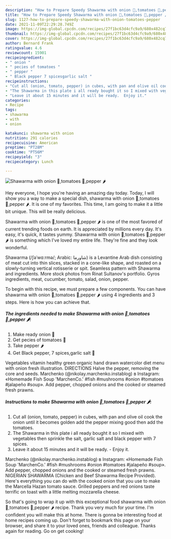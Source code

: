 ```yaml
---
description: "How to Prepare Speedy Shawarma with onion 🌰,tomatoes 🍅,pepper 🌶"
title: "How to Prepare Speedy Shawarma with onion 🌰,tomatoes 🍅,pepper 🌶"
slug: 1127-how-to-prepare-speedy-shawarma-with-onion-tomatoes-pepper
date: 2021-11-09T22:29:28.749Z
image: https://img-global.cpcdn.com/recipes/27f1bc63d4cfc9a9/680x482cq70/shawarma-with-onion-tomatoes-pepper-recipe-main-photo.jpg
thumbnail: https://img-global.cpcdn.com/recipes/27f1bc63d4cfc9a9/680x482cq70/shawarma-with-onion-tomatoes-pepper-recipe-main-photo.jpg
cover: https://img-global.cpcdn.com/recipes/27f1bc63d4cfc9a9/680x482cq70/shawarma-with-onion-tomatoes-pepper-recipe-main-photo.jpg
author: Bernard Frank
ratingvalue: 4.6
reviewcount: 15901
recipeingredient:
- " onion "
- " pecies of tomatoes "
- " pepper "
- " Black pepper 7 spicesgarlic salt "
recipeinstructions:
- "Cut all (onion, tomato, pepper) in cubes, with pan and olive oil cook the onion until it becomes golden add the pepper mixing good then add the tomatoes."
- "The Shawarma in this plate i all ready bought it so I mixed with vegetables then sprinkle the salt, garlic salt and black pepper with 7 spices."
- "Leave it about 15 minutes and it will be ready.  Enjoy it."
categories:
- Recipe
tags:
- shawarma
- with
- onion

katakunci: shawarma with onion 
nutrition: 291 calories
recipecuisine: American
preptime: "PT28M"
cooktime: "PT56M"
recipeyield: "3"
recipecategory: Lunch

---
```



![Shawarma with onion 🌰,tomatoes 🍅,pepper 🌶](https://img-global.cpcdn.com/recipes/27f1bc63d4cfc9a9/680x482cq70/shawarma-with-onion-tomatoes-pepper-recipe-main-photo.jpg)

Hey everyone, I hope you're having an amazing day today. Today, I will show you a way to make a special dish, shawarma with onion 🌰,tomatoes 🍅,pepper 🌶. It is one of my favorites. This time, I am going to make it a little bit unique. This will be really delicious.

Shawarma with onion 🌰,tomatoes 🍅,pepper 🌶 is one of the most favored of current trending foods on earth. It is appreciated by millions every day. It's easy, it's quick, it tastes yummy. Shawarma with onion 🌰,tomatoes 🍅,pepper 🌶 is something which I've loved my entire life. They're fine and they look wonderful.

Shawarma (/ʃəˈwɑːrmə/; Arabic: شاورما‎) is a Levantine Arab dish consisting of meat cut into thin slices, stacked in a cone-like shape, and roasted on a slowly-turning vertical rotisserie or spit. Seamless pattern with Shawarma and ingredients. More stock photos from Rinat Sultanov&#39;s portfolio. Gyros ingredients, meat, cucumber, tomato, salad, onion, pepper.


To begin with this recipe, we must prepare a few components. You can have shawarma with onion 🌰,tomatoes 🍅,pepper 🌶 using 4 ingredients and 3 steps. Here is how you can achieve that.

<!--inarticleads1-->

##### The ingredients needed to make Shawarma with onion 🌰,tomatoes 🍅,pepper 🌶:

1. Make ready  onion 🌰
1. Get  pecies of tomatoes 🍅
1. Take  pepper 🌶
1. Get  Black pepper, 7 spices,garlic salt 🧂


Vegetables vitamin healthy green organic hand drawn watercolor diet menu with onion fresh illustration. DIRECTIONS Halve the pepper, removing the core and seeds. Marchenko (@nikolay.marchenko.instablog) в Instagram: «Homemade Fish Soup &#39;MarchenCo.&#39; #fish #mushrooms #onion #tomatoes #jalapeño #soup». Add pepper, chopped onions and the cooked or steamed fresh prawns. 

<!--inarticleads2-->

##### Instructions to make Shawarma with onion 🌰,tomatoes 🍅,pepper 🌶:

1. Cut all (onion, tomato, pepper) in cubes, with pan and olive oil cook the onion until it becomes golden add the pepper mixing good then add the tomatoes.
1. The Shawarma in this plate i all ready bought it so I mixed with vegetables then sprinkle the salt, garlic salt and black pepper with 7 spices.
1. Leave it about 15 minutes and it will be ready.  - Enjoy it.


Marchenko (@nikolay.marchenko.instablog) в Instagram: «Homemade Fish Soup &#39;MarchenCo.&#39; #fish #mushrooms #onion #tomatoes #jalapeño #soup». Add pepper, chopped onions and the cooked or steamed fresh prawns. NIGERIAN SHAWARMA (Chicken and Beef Shawarma Recipe Provided). Here&#39;s everything you can do with the cooked onion that you use to make the Marcella Hazan tomato sauce. Grilled peppers and red onions taste terrific on toast with a little melting mozzarella cheese. 

So that's going to wrap it up with this exceptional food shawarma with onion 🌰,tomatoes 🍅,pepper 🌶 recipe. Thank you very much for your time. I'm confident you will make this at home. There is gonna be interesting food at home recipes coming up. Don't forget to bookmark this page on your browser, and share it to your loved ones, friends and colleague. Thanks again for reading. Go on get cooking!
